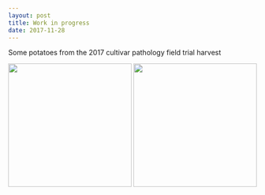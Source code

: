 ```yaml
---
layout: post
title: Work in progress
date: 2017-11-28
---
```


Some potatoes from the 2017 cultivar pathology field trial harvest

<div class="blurb">
  
<IMG HEIGHT="250" WIDTH="250" SRC=fjlicht.github.io/images/IMG_2198.JPG align=center>
  
  
<IMG HEIGHT="250" WIDTH="250" SRC=fjlicht.github.io/images/IMG_2197.JPG align=center>

</div><!-- /.blurb -->
